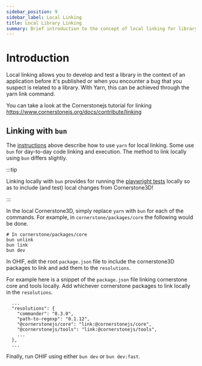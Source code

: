 ```yaml
---
sidebar_position: 9
sidebar_label: Local Linking
title: Local Library Linking
summary: Brief introduction to the concept of local linking for library development in OHIF, explaining how to test libraries in application context before publishing, with reference to Cornerstonejs linking documentation.
---
```


# Introduction

Local linking allows you to develop and test a library in the context of an application before it's published or when you encounter
a bug that you suspect is related to a library. With Yarn, this can be achieved through the yarn link command.

You can take a look at the Cornerstonejs tutorial for linking https://www.cornerstonejs.org/docs/contribute/linking

## Linking with `bun`

The [instructions](#introduction) above describe how to use `yarn` for local linking. Some use `bun` for day-to-day
code linking and execution. The method to link locally using `bun` differs slightly.

:::tip

Linking locally with `bun` provides for running the [playwright tests](./playwright-testing.md) locally so as to include (and test) local changes from Cornerstone3D!

:::

In the local Cornerstone3D, simply replace `yarn` with `bun` for each of the commands. For example, in `cornerstone/packages/core` the following would be done.

```
# In cornerstone/packages/core
bun unlink
bun link
bun dev
```

In OHIF, edit the root `package.json` file to include the cornerstone3D packages to link and add them to the `resolutions`.

For example here is a snippet of the `package.json` file linking cornerstone core and tools locally. Add whichever
cornerstone packages to link locally in the `resolutions`.

```
  ...
  "resolutions": {
    "commander": "8.3.0",
    "path-to-regexp": "0.1.12",
    "@cornerstonejs/core": "link:@cornerstonejs/core",
    "@cornerstonejs/tools": "link:@cornerstonejs/tools",
    ...
  },
  ...
```

Finally, run OHIF using either `bun dev` or `bun dev:fast`.
